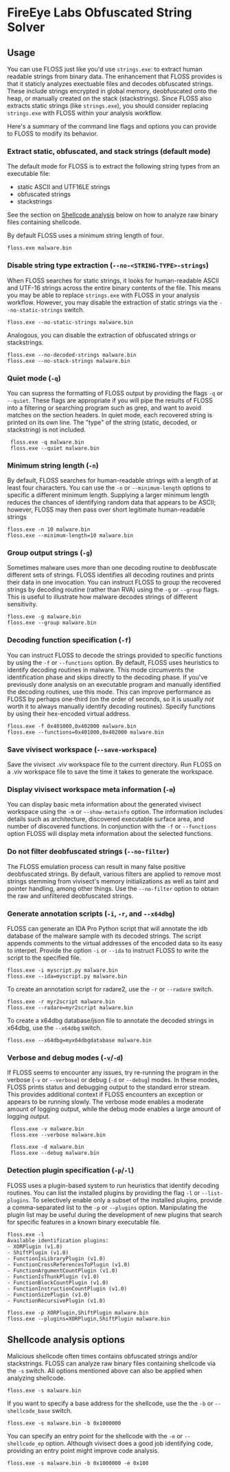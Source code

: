 # FireEye Labs Obfuscated String Solver

## Usage

You can use FLOSS just like you'd use `strings.exe`:
 to extract human readable strings from binary data.
The enhancement that FLOSS provides is that it staticly
 analyzes exectuable files and decodes obfuscated strings.
These include strings encrypted in global memory,
 deobfuscated onto the heap, or manually created on the
 stack (stackstrings).
Since FLOSS also extracts static strings (like `strings.exe`),
 you should consider replacing `strings.exe` with FLOSS
 within your analysis workflow.

Here's a summary of the command line flags and options you
 can provide to FLOSS to modify its behavior.


### Extract static, obfuscated, and stack strings (default mode)

The default mode for FLOSS is to extract the following string types from an executable file:
- static ASCII and UTF16LE strings
- obfuscated strings
- stackstrings

See the section on [Shellcode analysis](#shellcode) below on how to analyze raw binary files
containing shellcode.

By default FLOSS uses a minimum string length of four.

    floss.exe malware.bin


### Disable string type extraction (`--no-<STRING-TYPE>-strings`)

When FLOSS searches for static strings, it looks for
 human-readable ASCII and UTF-16 strings across the
 entire binary contents of the file.
This means you may be able to replace `strings.exe` with
 FLOSS in your analysis workflow. However, you may disable
 the extraction of static strings via the `--no-static-strings` switch.

    floss.exe --no-static-strings malware.bin

Analogous, you can disable the extraction of obfuscated strings or stackstrings.

    floss.exe --no-decoded-strings malware.bin
    floss.exe --no-stack-strings malware.bin


### Quiet mode (`-q`)

You can supress the formatting of FLOSS output by providing
 the flags `-q` or `--quiet`.
These flags are appropriate if you will pipe the results of FLOSS
 into a filtering or searching program such as grep, and
 want to avoid matches on the section headers.
In quiet mode, each recovered string is printed on its
 own line.
The "type" of the string (static, decoded, or stackstring)
 is not included.

     floss.exe -q malware.bin
     floss.exe --quiet malware.bin


### Minimum string length (`-n`)

By default, FLOSS searches for human-readable strings
 with a length of at least four characters.
You can use the `-n` or `--minimum-length` options to
 specific a different minimum length.
Supplying a larger minimum length reduces the chances
 of identifying random data that appears to be ASCII;
 however, FLOSS may then pass over short legitimate
 human-readable strings

    floss.exe -n 10 malware.bin
    floss.exe --minimum-length=10 malware.bin


### Group output strings (`-g`)

Sometimes malware uses more than one decoding routine
 to deobfuscate different sets of strings.
FLOSS identifies all decoding routines and prints
 their data in one invocation.
You can instruct FLOSS to group the recovered strings
 by decoding routine (rather than RVA) using the
 `-g` or `--group` flags.
This is useful to illustrate how malware decodes
 strings of different sensitivity.

    floss.exe -g malware.bin
    floss.exe --group malware.bin


### Decoding function specification (`-f`)

You can instruct FLOSS to decode the strings provided
 to specific functions by using the `-f` or `--functions`
 option.
By default, FLOSS uses heuristics to identify decoding
 routines in malware.
This mode circumvents the identification phase and skips
 directly to the decoding phase.
If you've previously done analysis on an executable program
 and manually identified the decoding routines, use
 this mode.
This can improve performance as FLOSS by perhaps one-third
 (on the order of seconds, so it is usually _not_ worth it
  to always manually identify decoding routines).
Specify functions by using their hex-encoded virtual address.

    floss.exe -f 0x401000,0x402000 malware.bin
    floss.exe --functions=0x401000,0x402000 malware.bin


### Save vivisect workspace (`--save-workspace`)

Save the vivisect .viv workspace file to the current directory. Run
FLOSS on a .viv workspace file to save the time it takes to generate
the workspace.


### Display vivisect workspace meta information (`-m`)

You can display basic meta information about the generated vivisect
workspace using the `-m` or `--show-metainfo` option. The information
includes details such as architecture, discovered executable surface area,
and number of discovered functions. In conjunction with the `-f` or
`--functions` option FLOSS will display meta information about the selected
functions.


### Do not filter deobfuscated strings (`--no-filter`)

The FLOSS emulation process can result in many false positive deobfuscated
strings. By default, various filters are applied to remove most strings
stemming from vivisect's memory initializations as well as taint and pointer
handling, among other things. Use the `--no-filter` option to obtain the
raw and unfiltered deobfuscated strings.


### Generate annotation scripts (`-i`, `-r`, and `--x64dbg`)

FLOSS can generate an IDA Pro Python script that will
 annotate the idb database of the malware sample with
 its decoded strings.
The script appends comments to the virtual addresses
 of the encoded data so its easy to interpet.
Provide the option `-i` or `--ida` to instruct FLOSS to
 write the script to the specified file.

    floss.exe -i myscript.py malware.bin
    floss.exe --ida=myscript.py malware.bin

To create an annotation script for radare2, use the `-r`
or `--radare` switch.

    floss.exe -r myr2script malware.bin
    floss.exe --radare=myr2script malware.bin

To create a x64dbg database/json file to annotate the decoded strings
in x64dbg, use the `--x64dbg` switch.

    floss.exe --x64dbg=myx64dbgdatabase malware.bin


### Verbose and debug modes (`-v`/`-d`)

If FLOSS seems to encounter any issues, try re-running the program
 in the verbose (`-v` or `--verbose`) or debug (`-d` or
 `--debug`) modes.
In these modes, FLOSS prints status and debugging output
 to the standard error stream.
This provides additional context if FLOSS encounters an
 exception or appears to be running slowly.
The verbose mode enables a moderate amount of logging output,
 while the debug mode enables a large amount of logging output.

     floss.exe -v malware.bin
     floss.exe --verbose malware.bin

     floss.exe -d malware.bin
     floss.exe --debug malware.bin


### Detection plugin specification (`-p`/`-l`)

FLOSS uses a plugin-based system to run heuristics
 that identify decoding routines.
You can list the installed plugins by providing the
 flag `-l` or `--list-plugins`.
To selectively enable only a subset of the installed plugins,
 provide a comma-separated list to the `-p` or `--plugins`
 option.
Manipulating the plugin list may be useful during the development
 of new plugins that search for specific features in a known
 binary executable file.

    floss.exe -l
    Available identification plugins:
    - XORPlugin (v1.0)
    - ShiftPlugin (v1.0)
    - FunctionIsLibraryPlugin (v1.0)
    - FunctionCrossReferencesToPlugin (v1.0)
    - FunctionArgumentCountPlugin (v1.0)
    - FunctionIsThunkPlugin (v1.0)
    - FunctionBlockCountPlugin (v1.0)
    - FunctionInstructionCountPlugin (v1.0)
    - FunctionSizePlugin (v1.0)
    - FunctionRecursivePlugin (v1.0)

    floss.exe -p XORPlugin,ShiftPlugin malware.bin
    floss.exe --plugins=XORPlugin,ShiftPlugin malware.bin


## <a name="shellcode"></a>Shellcode analysis options

Malicious shellcode often times contains obfuscated strings and/or stackstrings.
FLOSS can analyze raw binary files containing shellcode via the `-s` switch. All
options mentioned above can also be applied when analyzing shellcode.

    floss.exe -s malware.bin

If you want to specify a base address for the shellcode, use the the `-b` or
`--shellcode_base` switch.

    floss.exe -s malware.bin -b 0x1000000

You can specify an entry point for the shellcode with the `-e` or `--shellcode_ep`
option. Although vivisect does a good job identifying code, providing an entry point
might improve code analysis.

    floss.exe -s malware.bin -b 0x1000000 -e 0x100
